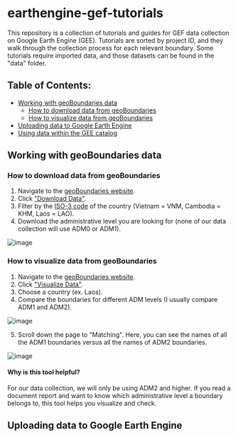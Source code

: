 # earthengine-gef-tutorials

This repository is a collection of tutorials and guides for GEF data collection on Google Earth Engine (GEE). Tutorials are sorted by project ID, and they walk through the collection process for each relevant boundary. Some tutorials require imported data, and those datasets can be found in the "data" folder.

## Table of Contents:
* [Working with geoBoundaries data](#working-with-geoboundaries-data)
   * [How to download data from geoBoundaries](#how-to-download-data-from-geoboundaries)
   * [How to visualize data from geoBoundaries](#how-to-visualize-data-from-geoboundaries)
* [Uploading data to Google Earth Engine](#uploading-data-to-google-earth-engine)
* [Using data within the GEE catalog](#using-data-within-the-gee-catalog)

## Working with geoBoundaries data

### How to download data from geoBoundaries

1. Navigate to the [geoBoundaries website](https://www.geoboundaries.org/).
2. Click ["Download Data"](https://www.geoboundaries.org/index.html#getdata).
3. Filter by the [ISO-3 code](https://unstats.un.org/unsd/tradekb/knowledgebase/country-code) of the country (Vietnam = VNM, Cambodia = KHM, Laos = LAO).
4. Download the administrative level you are looking for (none of our data collection will use ADM0 or ADM1).

![image](https://user-images.githubusercontent.com/76752916/138480197-b771e763-80c8-4626-b464-2706aa8168d6.png)

### How to visualize data from geoBoundaries

1. Navigate to the [geoBoundaries website](https://www.geoboundaries.org/).
2. Click ["Visualize Data"](https://www.geoboundaries.org/geoContrast.html?country=NIC&mainSource=geoBoundaries+%28Open%29&comparisonSource=GADM+v3.6&mainLevel=1&comparisonLevel=1).
3. Choose a country (ex. Laos).
4. Compare the boundaries for different ADM levels (I usually compare ADM1 and ADM2).

![image](https://user-images.githubusercontent.com/76752916/138480626-823852b5-5a36-4ea0-8b18-dd0ed6b0e36d.png)

5. Scroll down the page to "Matching". Here, you can see the names of all the ADM1 boundaries versus all the names of ADM2 boundaries.

![image](https://user-images.githubusercontent.com/76752916/138482084-ad486cd4-626f-4300-8256-c33e349863fc.png)

#### Why is this tool helpful?
For our data collection, we will only be using ADM2 and higher. If you read a document report and want to know which administrative level a boundary belongs to, this tool helps you visualize and check.

## Uploading data to Google Earth Engine
